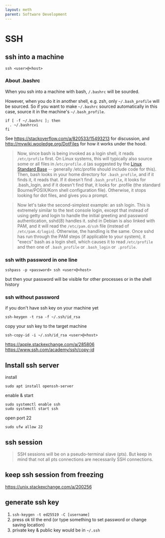 ```yaml
---
layout: meth
parent: Software Development
---
```


# SSH

## ssh into a machine

```
ssh <user>@<host>
```

### About .bashrc

When you ssh into a machine with bash, `/.bashrc` will be sourded. 

However, when you do it in another shell, e.g. zsh, only `~/.bash_profile` will be sourced. So if you want to make `~/.bashrc` sourced automatically in this case, source it in the machine's `~/.bash_profile`.

```
if [ -f ~/.bashrc ]; then
  . ~/.bashrcvi
fi
```

See <https://stackoverflow.com/a/820533/15493213> for discussion, and <http://mywiki.wooledge.org/DotFiles> for how it works under the hood.

> Now, since bash is being invoked as a login shell, it reads `/etc/profile` first. On Linux systems, this will typically also source some or all files in /`etc/profile.d` (as suggested by the [Linux Standard Base](http://refspecs.linuxfoundation.org/LSB_3.2.0/LSB-Core-generic/LSB-Core-generic/sh.html) -- generally /etc/profile should include code for this). Then, bash looks in your home directory for `.bash_profile`, and if it finds it, it reads that. If it doesn't find `.bash_profile`, it looks for .bash_login, and if it doesn't find that, it looks for .profile (the standard Bourne/POSIX/Korn shell configuration file). Otherwise, it stops looking for dot files, and gives you a prompt.

> Now let's take the second-simplest example: an ssh login. This is extremely similar to the text console login, except that instead of using getty and login to handle the initial greeting and password authentication, sshd(8) handles it. sshd in Debian is also linked with PAM, and it will read the `/etc/pam.d/ssh` file (instead of `/etc/pam.d/login`). Otherwise, the handling is the same. Once sshd has run through the PAM steps (if applicable to your system), it "execs" bash as a login shell, which causes it to read `/etc/profile` and then one of `.bash_profile` or `.bash_login` or` .profile`.

### ssh with password in one line

```
sshpass -p <password> ssh <user>@<host>
```
but then your password will be visible for other processes or in the shell history

### ssh without password

if you don't have ssh key on your machine yet
```
ssh-keygen -t rsa -f ~/.ssh/id_rsa
```

copy your ssh key to the target machine
```
ssh-copy-id -i ~/.ssh/id_rsa <user>@<host>
```
<https://apple.stackexchange.com/a/285806>  
<https://www.ssh.com/academy/ssh/copy-id>

## Install ssh server

install
```
sudo apt install openssh-server
```

enable & start
```
sudo systemctl enable ssh
sudo systemctl start ssh
```

open port 22
```
sudo ufw allow 22
```

## ssh session

> SSH sessions will be on a pseudo-terminal slave (pts). But keep in mind that not all pts connections are necessarily SSH connections.

## keep ssh session from freezing

<https://unix.stackexchange.com/a/200256>

## generate ssh key

1. `ssh-keygen -t ed25519 -C [username]`
2. press ok til the end (or type something to set password or change saving location)
3. private key & public key would be in `~/.ssh`